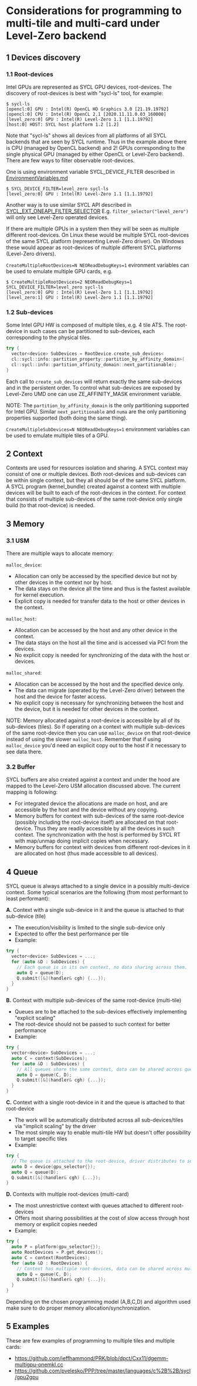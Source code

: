 # Considerations for programming to multi-tile and multi-card under Level-Zero backend

## 1 Devices discovery
### 1.1 Root-devices

Intel GPUs are represented as SYCL GPU devices, root-devices.
The discovery of root-devices is best with "sycl-ls" tool, for example:
	
```
$ sycl-ls
[opencl:0] GPU : Intel(R) OpenCL HD Graphics 3.0 [21.19.19792]
[opencl:0] CPU : Intel(R) OpenCL 2.1 [2020.11.11.0.03_160000]
[level_zero:0] GPU : Intel(R) Level-Zero 1.1 [1.1.19792]
[host:0] HOST: SYCL host platform 1.2 [1.2]
```

Note that "sycl-ls" shows all devices from all platforms of all SYCL backends that are seen
by SYCL runtime. Thus in the example above there is CPU (managed by OpenCL backend) and 2!
GPUs corresponding to the single physical GPU (managed by either OpenCL or Level-Zero backend).
There are few ways to filter observable root-devices.
	
One is using environment variable SYCL_DEVICE_FILTER described in [EnvironmentVariables.md](https://github.com/intel/llvm/blob/sycl/sycl/doc/EnvironmentVariables.md)
```
$ SYCL_DEVICE_FILTER=level_zero sycl-ls
[level_zero:0] GPU : Intel(R) Level-Zero 1.1 [1.1.19792]
```
Another way is to use similar SYCL API described in [SYCL\_EXT\_ONEAPI\_FILTER\_SELECTOR](https://github.com/intel/llvm/blob/sycl/sycl/doc/extensions/supported/SYCL_EXT_ONEAPI_FILTER_SELECTOR.asciidoc)
E.g. `filter_selector("level_zero")` will only see Level-Zero operated devices.

If there are multiple GPUs in a system then they will be seen as multiple different root-devices.
On Linux these would be multiple SYCL root-devices of the same SYCL platform (representing Level-Zero driver).
On Windows these would appear as root-devices of multiple different SYCL platforms (Level-Zero drivers).

`CreateMultipleRootDevices=N NEOReadDebugKeys=1` evironment variables can be used to emulate multiple GPU cards, e.g.
```
$ CreateMultipleRootDevices=2 NEOReadDebugKeys=1 SYCL_DEVICE_FILTER=level_zero sycl-ls
[level_zero:0] GPU : Intel(R) Level-Zero 1.1 [1.1.19792]
[level_zero:1] GPU : Intel(R) Level-Zero 1.1 [1.1.19792]
```
	
### 1.2 Sub-devices
	
Some Intel GPU HW is composed of multiple tiles, e.g. 4 tile ATS.
The root-device in such cases can be partitioned to sub-devices, each corresponding to the physical tiles.

``` C++	
try {
  vector<device> SubDevices = RootDevice.create_sub_devices<
  cl::sycl::info::partition_property::partition_by_affinity_domain>(
  cl::sycl::info::partition_affinity_domain::next_partitionable);
}
```

Each call to `create_sub_devices` will return exactly the same sub-devices and in the persistent order.
To control what sub-devices are exposed by Level-Zero UMD one can use ZE_AFFINITY_MASK environment variable.

NOTE: The `partition_by_affinity_domain` is the only partitioning supported for Intel GPU.
Similar `next_partitionable` and `numa` are the only partitioning properties supported (both doing the same thing).

`CreateMultipleSubDevices=N NEOReadDebugKeys=1` environment variables can be used to emulate multiple tiles of a GPU.

## 2 Context	
	
Contexts are used for resources isolation and sharing. A SYCL context may consist of one or multiple devices.
Both root-devices and sub-devices can be within single context, but they all should be of the same SYCL platform.
A SYCL program (kernel_bundle) created against a context with multiple devices will be built to each of the root-devices in the context.
For context that consists of multiple sub-devices of the same root-device only single build (to that root-device) is needed.
	
## 3 Memory
### 3.1 USM

There are multiple ways to allocate memory:

`malloc_device`:
- Allocation can only be accessed by the specified device but not by other devices in the context nor by host.
- The data stays on the device all the time and thus is the fastest available for kernel execution.
- Explicit copy is needed for transfer data to the host or other devices in the context.
				   
`malloc_host`:
- Allocation can be accessed by the host and any other device in the context.
- The data stays on the host all the time and is accessed via PCI from the devices.
- No explicit copy is needed for synchronizing of the data with the host or devices.
			   
`malloc_shared`:
- Allocation can be accessed by the host and the specified device only.
- The data can migrate (operated by the Level-Zero driver) between the host and the device for faster access.
- No explicit copy is necessary for synchronizing between the host and the device, but it is needed for other devices in the context.
				   
NOTE: Memory allocated against a root-device is accessible by all of its sub-devices (tiles).
So if operating on a context with multiple sub-devices of the same root-device then you can use `malloc_device` on that root-device instead of using the slower `malloc_host`.
Remember that if using `malloc_device` you'd need an explicit copy out to the host if it necessary to see data there.
					   
### 3.2 Buffer
	
SYCL buffers are also created against a context and under the hood are mapped to the Level-Zero USM allocation discussed above.
The current mapping is following:

- For integrated device the allocations are made on host, and are accessible by the host and the device without any copying.
- Memory buffers for context with sub-devices of the same root-device (possibly including the root-device itself) are allocated on that root-device.
   Thus they are readily accessible by all the devices in such context. The synchronization with the host is performed by SYCL RT with map/unmap doing implicit copies when necessary.
- Memory buffers for context with devices from different root-devices in it are allocated on host (thus made accessible to all devices).
	
## 4 Queue

SYCL queue is always attached to a single device in a possibly multi-device context.
Some typical scenarios are the following (from most performant to least performant):

**A.** Context with a single sub-device in it and the queue is attached to that sub-device (tile)
- The execution/visibility is limited to the single sub-device only
- Expected to offer the best performance per tile
- Example:
``` C++	
try {
  vector<device> SubDevices = ...;
  for (auto &D : SubDevices) {
    // Each queue is in its own context, no data sharing across them.
    auto Q = queue(D);
    Q.submit([&](handler& cgh) {...});
  }
}
```

**B.** Context with multiple sub-devices of the same root-device (multi-tile)
- Queues are to be attached to the sub-devices effectively implementing "explicit scaling"
- The root-device should not be passed to such context for better performance
- Example:
``` C++	
try {
  vector<device> SubDevices = ...;
  auto C = context(SubDevices);
  for (auto &D : SubDevices) {
    // All queues share the same context, data can be shared across queues.
    auto Q = queue(C, D);
    Q.submit([&](handler& cgh) {...});
  }
}
```
	
**C.** Context with a single root-device in it and the queue is attached to that root-device
- The work will be automatically distributed across all sub-devices/tiles via "implicit scaling" by the driver
- The most simple way to enable multi-tile HW but doesn't offer possibility to target specific tiles
- Example:
``` C++	
try {
  // The queue is attached to the root-device, driver distributes to sub-devices, if any.
  auto D = device(gpu_selector{});
  auto Q = queue(D);
  Q.submit([&](handler& cgh) {...});
}
```
		
**D.** Contexts with multiple root-devices (multi-card)
- The most unrestrictive context with queues attached to different root-devices
- Offers most sharing possibilities at the cost of slow access through host memory or explicit copies needed
- Example:
``` C++	
try {
  auto P = platform(gpu_selector{});
  auto RootDevices = P.get_devices();
  auto C = context(RootDevices);
  for (auto &D : RootDevices) {
    // Context has multiple root-devices, data can be shared across multi-card (requires explict copying)
    auto Q = queue(C, D);
    Q.submit([&](handler& cgh) {...});
  }
}
```

Depending on the chosen programming model (A,B,C,D) and algorithm used make sure to do proper memory allocation/synchronization.
				
## 5 Examples
	
These are few examples of programming to multiple tiles and multiple cards:
- https://github.com/jeffhammond/PRK/blob/dpct/Cxx11/dgemm-multigpu-onemkl.cc
- https://github.com/pvelesko/PPP/tree/master/languages/c%2B%2B/sycl/gpu2gpu
